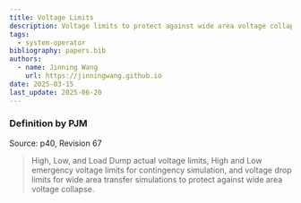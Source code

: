 ```yaml
---
title: Voltage Limits
description: Voltage limits to protect against wide area voltage collapse.
tags:
  - system-operator
bibliography: papers.bib
authors:
  - name: Jinning Wang
    url: https://jinningwang.github.io
date: 2025-03-15
last_update: 2025-06-20
---
```


### Definition by PJM

Source: <d-cite key="pjm2024m3"></d-cite> p40, Revision 67

> High, Low, and Load Dump actual voltage limits, High and Low emergency voltage limits for contingency simulation, and voltage drop limits for wide area transfer simulations to protect against wide area voltage collapse.

